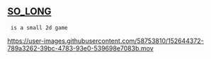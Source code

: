 ## [SO_LONG](https://github.com/ayoubessabiry/so_long/edit/main/README.md#so_long)
     is a small 2d game



https://user-images.githubusercontent.com/58753810/152644372-789a3262-39bc-4783-93e0-539698e7083b.mov

